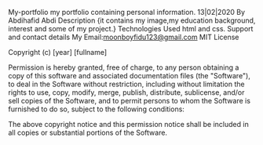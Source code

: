 My-portfolio
my portfolio containing personal information. 13|02|2020
By Abdihafid Abdi
Description
{it contains my image,my education background, interest and some of my project.}
Technologies Used
html and css.
Support and contact details
My Email:moonboyfidu123@gmail.com
MIT License

Copyright (c) [year] [fullname]

Permission is hereby granted, free of charge, to any person obtaining a copy
of this software and associated documentation files (the "Software"), to deal
in the Software without restriction, including without limitation the rights
to use, copy, modify, merge, publish, distribute, sublicense, and/or sell
copies of the Software, and to permit persons to whom the Software is
furnished to do so, subject to the following conditions:

The above copyright notice and this permission notice shall be included in all
copies or substantial portions of the Software.